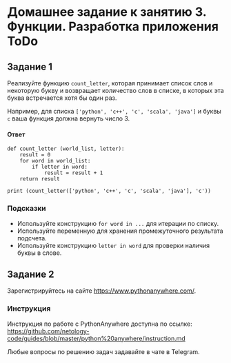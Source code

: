 # Домашнее задание к занятию 3. Функции. Разработка приложения ToDo

## Задание 1
Реализуйте функцию `count_letter`, которая принимает список слов и некоторую букву и возвращает количество слов в списке, в которых эта буква встречается хотя бы один раз.

Например, для списка `['python', 'c++', 'c', 'scala', 'java']` и буквы `c` ваша функция должна вернуть число 3.

#### Ответ
```
def count_letter (world_list, letter): 
    result = 0
    for word in world_list:
        if letter in word:
            result = result + 1
    return result

print (count_letter(['python', 'c++', 'c', 'scala', 'java'], 'c'))

```

### Подсказки
- Используйте конструкцию `for word in ...` для итерации по списку. 
- Используйте переменную для хранения промежуточного результата подсчета.
- Используйте конструкцию `letter in word` для проверки наличия буквы в слове.

## Задание 2
Зарегистрируйтесь на сайте https://www.pythonanywhere.com/.

### Инструкция

Инструкция по работе с PythonАnywhere доступна по ссылке: https://github.com/netology-code/guides/blob/master/python%20anywhere/instruction.md

Любые вопросы по решению задач задавайте в чате в Telegram.

